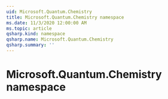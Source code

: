 ```yaml
---
uid: Microsoft.Quantum.Chemistry
title: Microsoft.Quantum.Chemistry namespace
ms.date: 11/3/2020 12:00:00 AM
ms.topic: article
qsharp.kind: namespace
qsharp.name: Microsoft.Quantum.Chemistry
qsharp.summary: ''
---
```


# Microsoft.Quantum.Chemistry namespace



